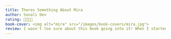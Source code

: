 ```yaml
---
title: Theres Something About Mira
author: Sonali Dev
rating: 🌟🌟🌟🌟
book-cover: <img alt="mira" src="/images/book-covers/mira.jpg">
review: I wasn't too sure about this book going into it! When I started reading it, I was feeling a huge disconect with the characters because thier culture was so different from mine. However once the plot started to pick up, and there were mysterys to unravel between our characters, I was instantly hooked! This book was a slow burn for sure. The connection between the past and the present, and finding out who you are at your core was so beautiful.
---
```


